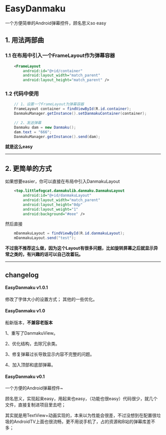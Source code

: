 # EasyDanmaku
一个方便简单的Android弹幕控件，顾名思义so easy

## 1. 用法两部曲
### 1.1 在布局中引入一个FrameLayout作为弹幕容器
```xml
    <FrameLayout
        android:id="@+id/container"
        android:layout_width="match_parent"
        android:layout_height="match_parent" />
```

### 1.2 代码中使用
```java
    // 1、设置一个FrameLayout为弹幕容器
    FrameLayout container = findViewById(R.id.container);
    DanmakuManager.getInstance().setDanmakuContainer(container);
   
    // 2、发送弹幕
    Danmaku dam = new Danmaku();
    dam.text = "666"; 
    DanmakuManager.getInstance().send(dam);
```

**就是这么easy**

---

## 2. 更简单的方式
如果想要easier，你可以直接在布局中引入DanmakuLayout
```xml
    <top.littlefogcat.danmakulib.danmaku.DanmakuLayout
        android:id="@+id/danmakuLayout"
        android:layout_width="match_parent"
        android:layout_height="0dp"
        android:layout_weight="1"
        android:background="#eee" />
```
然后直接
```java
    mDanmakuLayout = findViewById(R.id.danmakuLayout);
    mDanmakuLayout.send("test");
```

**不过我不推荐这么做，因为这个Layout有很多问题，比如旋转屏幕之后就显示异常之类的，有兴趣的话可以自己改着玩。**


---

##  changelog

#### EasyDanmaku v1.0.1

修改了字体大小的设置方式；
其他的一些优化。

#### EasyDanmaku v1.0

船新版本，**不兼容老版本**

1、重写了DanmakuView。

2、优化结构，去除冗余类。

3、修复弹幕过长导致显示内容不完整的问题。

4、加入顶部和底部弹幕。


#### EasyDanmaku v0.1
一个方便的Android弹幕控件~

顾名思义，实现起来easy，用起来也easy，（功能也很easy）代码很少，就几个文件，直接复制进项目里去吧；

其实就是用TextView+动画实现的，本来以为性能会很差，不过没想到在配置很垃圾的AndroidTV上面也很流畅，更不用说手机了，占的资源和B站的弹幕库差不多；

